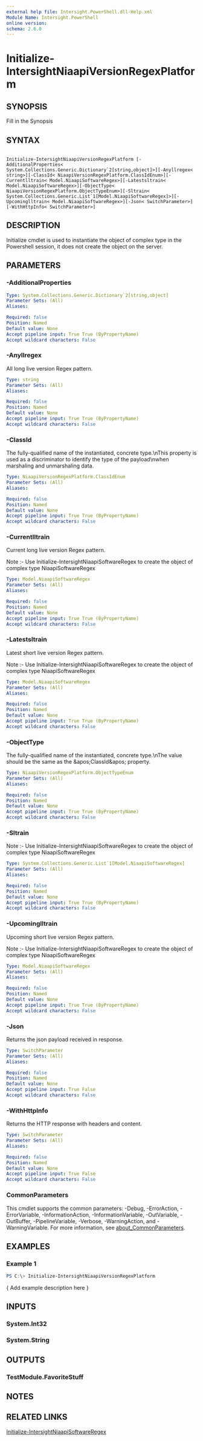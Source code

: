```yaml
---
external help file: Intersight.PowerShell.dll-Help.xml
Module Name: Intersight.PowerShell
online version:
schema: 2.0.0
---
```


# Initialize-IntersightNiaapiVersionRegexPlatform

## SYNOPSIS
Fill in the Synopsis

## SYNTAX

```

Initialize-IntersightNiaapiVersionRegexPlatform [-AdditionalProperties< System.Collections.Generic.Dictionary`2[string,object]>][-Anyllregex< string>][-ClassId< NiaapiVersionRegexPlatform.ClassIdEnum>][-Currentlltrain< Model.NiaapiSoftwareRegex>][-Latestsltrain< Model.NiaapiSoftwareRegex>][-ObjectType< NiaapiVersionRegexPlatform.ObjectTypeEnum>][-Sltrain< System.Collections.Generic.List`1[Model.NiaapiSoftwareRegex]>][-Upcominglltrain< Model.NiaapiSoftwareRegex>][-Json< SwitchParameter>][-WithHttpInfo< SwitchParameter>]

```

## DESCRIPTION

Initialize cmdlet is used to instantiate the object of complex type in the Powershell session, it does not create the object on the server.

## PARAMETERS

### -AdditionalProperties


```yaml
Type: System.Collections.Generic.Dictionary`2[string,object]
Parameter Sets: (All)
Aliases:

Required: false
Position: Named
Default value: None
Accept pipeline input: True True (ByPropertyName)
Accept wildcard characters: False
```

### -Anyllregex
All long live version Regex pattern.

```yaml
Type: string
Parameter Sets: (All)
Aliases:

Required: false
Position: Named
Default value: None
Accept pipeline input: True True (ByPropertyName)
Accept wildcard characters: False
```

### -ClassId
The fully-qualified name of the instantiated, concrete type.\nThis property is used as a discriminator to identify the type of the payload\nwhen marshaling and unmarshaling data.

```yaml
Type: NiaapiVersionRegexPlatform.ClassIdEnum
Parameter Sets: (All)
Aliases:

Required: false
Position: Named
Default value: None
Accept pipeline input: True True (ByPropertyName)
Accept wildcard characters: False
```

### -Currentlltrain
Current long live version Regex pattern.

Note :- Use Initialize-IntersightNiaapiSoftwareRegex to create the object of complex type NiaapiSoftwareRegex

```yaml
Type: Model.NiaapiSoftwareRegex
Parameter Sets: (All)
Aliases:

Required: false
Position: Named
Default value: None
Accept pipeline input: True True (ByPropertyName)
Accept wildcard characters: False
```

### -Latestsltrain
Latest short live version Regex pattern.

Note :- Use Initialize-IntersightNiaapiSoftwareRegex to create the object of complex type NiaapiSoftwareRegex

```yaml
Type: Model.NiaapiSoftwareRegex
Parameter Sets: (All)
Aliases:

Required: false
Position: Named
Default value: None
Accept pipeline input: True True (ByPropertyName)
Accept wildcard characters: False
```

### -ObjectType
The fully-qualified name of the instantiated, concrete type.\nThe value should be the same as the &amp;apos;ClassId&amp;apos; property.

```yaml
Type: NiaapiVersionRegexPlatform.ObjectTypeEnum
Parameter Sets: (All)
Aliases:

Required: false
Position: Named
Default value: None
Accept pipeline input: True True (ByPropertyName)
Accept wildcard characters: False
```

### -Sltrain


Note :- Use Initialize-IntersightNiaapiSoftwareRegex to create the object of complex type NiaapiSoftwareRegex

```yaml
Type: System.Collections.Generic.List`1[Model.NiaapiSoftwareRegex]
Parameter Sets: (All)
Aliases:

Required: false
Position: Named
Default value: None
Accept pipeline input: True True (ByPropertyName)
Accept wildcard characters: False
```

### -Upcominglltrain
Upcoming short live version Regex pattern.

Note :- Use Initialize-IntersightNiaapiSoftwareRegex to create the object of complex type NiaapiSoftwareRegex

```yaml
Type: Model.NiaapiSoftwareRegex
Parameter Sets: (All)
Aliases:

Required: false
Position: Named
Default value: None
Accept pipeline input: True True (ByPropertyName)
Accept wildcard characters: False
```

### -Json
Returns the json payload received in response.

```yaml
Type: SwitchParameter
Parameter Sets: (All)
Aliases:

Required: false
Position: Named
Default value: None
Accept pipeline input: True False
Accept wildcard characters: False
```

### -WithHttpInfo
Returns the HTTP response with headers and content.

```yaml
Type: SwitchParameter
Parameter Sets: (All)
Aliases:

Required: false
Position: Named
Default value: None
Accept pipeline input: True False
Accept wildcard characters: False
```


### CommonParameters
This cmdlet supports the common parameters: -Debug, -ErrorAction, -ErrorVariable, -InformationAction, -InformationVariable, -OutVariable, -OutBuffer, -PipelineVariable, -Verbose, -WarningAction, and -WarningVariable. For more information, see [about_CommonParameters](http://go.microsoft.com/fwlink/?LinkID=113216).

## EXAMPLES

### Example 1
```powershell
PS C:\> Initialize-IntersightNiaapiVersionRegexPlatform
```

{ Add example description here }

## INPUTS

### System.Int32

### System.String

## OUTPUTS

### TestModule.FavoriteStuff

## NOTES

## RELATED LINKS

[Initialize-IntersightNiaapiSoftwareRegex](./Initialize-IntersightNiaapiSoftwareRegex.md)
